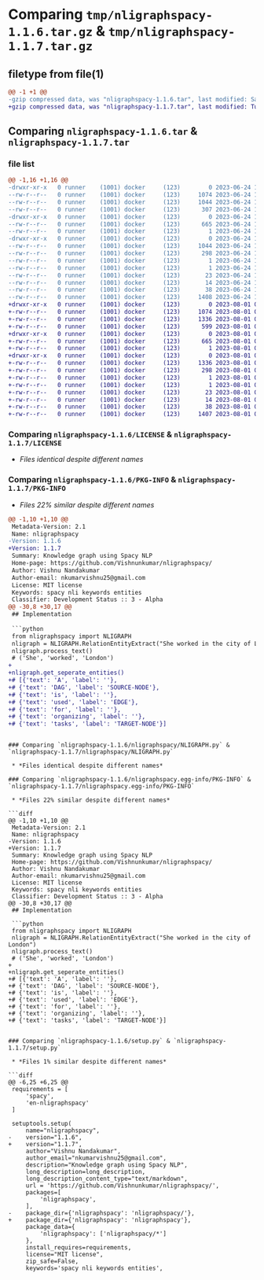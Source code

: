 # Comparing `tmp/nligraphspacy-1.1.6.tar.gz` & `tmp/nligraphspacy-1.1.7.tar.gz`

## filetype from file(1)

```diff
@@ -1 +1 @@
-gzip compressed data, was "nligraphspacy-1.1.6.tar", last modified: Sat Jun 24 15:11:47 2023, max compression
+gzip compressed data, was "nligraphspacy-1.1.7.tar", last modified: Tue Aug  1 02:52:57 2023, max compression
```

## Comparing `nligraphspacy-1.1.6.tar` & `nligraphspacy-1.1.7.tar`

### file list

```diff
@@ -1,16 +1,16 @@
-drwxr-xr-x   0 runner    (1001) docker     (123)        0 2023-06-24 15:11:47.870214 nligraphspacy-1.1.6/
--rw-r--r--   0 runner    (1001) docker     (123)     1074 2023-06-24 15:11:35.000000 nligraphspacy-1.1.6/LICENSE
--rw-r--r--   0 runner    (1001) docker     (123)     1044 2023-06-24 15:11:47.870214 nligraphspacy-1.1.6/PKG-INFO
--rw-r--r--   0 runner    (1001) docker     (123)      307 2023-06-24 15:11:35.000000 nligraphspacy-1.1.6/README.md
-drwxr-xr-x   0 runner    (1001) docker     (123)        0 2023-06-24 15:11:47.870214 nligraphspacy-1.1.6/nligraphspacy/
--rw-r--r--   0 runner    (1001) docker     (123)      665 2023-06-24 15:11:35.000000 nligraphspacy-1.1.6/nligraphspacy/NLIGRAPH.py
--rw-r--r--   0 runner    (1001) docker     (123)        1 2023-06-24 15:11:35.000000 nligraphspacy-1.1.6/nligraphspacy/__init__.py
-drwxr-xr-x   0 runner    (1001) docker     (123)        0 2023-06-24 15:11:47.870214 nligraphspacy-1.1.6/nligraphspacy.egg-info/
--rw-r--r--   0 runner    (1001) docker     (123)     1044 2023-06-24 15:11:47.000000 nligraphspacy-1.1.6/nligraphspacy.egg-info/PKG-INFO
--rw-r--r--   0 runner    (1001) docker     (123)      298 2023-06-24 15:11:47.000000 nligraphspacy-1.1.6/nligraphspacy.egg-info/SOURCES.txt
--rw-r--r--   0 runner    (1001) docker     (123)        1 2023-06-24 15:11:47.000000 nligraphspacy-1.1.6/nligraphspacy.egg-info/dependency_links.txt
--rw-r--r--   0 runner    (1001) docker     (123)        1 2023-06-24 15:11:47.000000 nligraphspacy-1.1.6/nligraphspacy.egg-info/not-zip-safe
--rw-r--r--   0 runner    (1001) docker     (123)       23 2023-06-24 15:11:47.000000 nligraphspacy-1.1.6/nligraphspacy.egg-info/requires.txt
--rw-r--r--   0 runner    (1001) docker     (123)       14 2023-06-24 15:11:47.000000 nligraphspacy-1.1.6/nligraphspacy.egg-info/top_level.txt
--rw-r--r--   0 runner    (1001) docker     (123)       38 2023-06-24 15:11:47.870214 nligraphspacy-1.1.6/setup.cfg
--rw-r--r--   0 runner    (1001) docker     (123)     1408 2023-06-24 15:11:35.000000 nligraphspacy-1.1.6/setup.py
+drwxr-xr-x   0 runner    (1001) docker     (123)        0 2023-08-01 02:52:57.842520 nligraphspacy-1.1.7/
+-rw-r--r--   0 runner    (1001) docker     (123)     1074 2023-08-01 02:52:42.000000 nligraphspacy-1.1.7/LICENSE
+-rw-r--r--   0 runner    (1001) docker     (123)     1336 2023-08-01 02:52:57.838519 nligraphspacy-1.1.7/PKG-INFO
+-rw-r--r--   0 runner    (1001) docker     (123)      599 2023-08-01 02:52:42.000000 nligraphspacy-1.1.7/README.md
+drwxr-xr-x   0 runner    (1001) docker     (123)        0 2023-08-01 02:52:57.838519 nligraphspacy-1.1.7/nligraphspacy/
+-rw-r--r--   0 runner    (1001) docker     (123)      665 2023-08-01 02:52:42.000000 nligraphspacy-1.1.7/nligraphspacy/NLIGRAPH.py
+-rw-r--r--   0 runner    (1001) docker     (123)        1 2023-08-01 02:52:42.000000 nligraphspacy-1.1.7/nligraphspacy/__init__.py
+drwxr-xr-x   0 runner    (1001) docker     (123)        0 2023-08-01 02:52:57.838519 nligraphspacy-1.1.7/nligraphspacy.egg-info/
+-rw-r--r--   0 runner    (1001) docker     (123)     1336 2023-08-01 02:52:57.000000 nligraphspacy-1.1.7/nligraphspacy.egg-info/PKG-INFO
+-rw-r--r--   0 runner    (1001) docker     (123)      298 2023-08-01 02:52:57.000000 nligraphspacy-1.1.7/nligraphspacy.egg-info/SOURCES.txt
+-rw-r--r--   0 runner    (1001) docker     (123)        1 2023-08-01 02:52:57.000000 nligraphspacy-1.1.7/nligraphspacy.egg-info/dependency_links.txt
+-rw-r--r--   0 runner    (1001) docker     (123)        1 2023-08-01 02:52:57.000000 nligraphspacy-1.1.7/nligraphspacy.egg-info/not-zip-safe
+-rw-r--r--   0 runner    (1001) docker     (123)       23 2023-08-01 02:52:57.000000 nligraphspacy-1.1.7/nligraphspacy.egg-info/requires.txt
+-rw-r--r--   0 runner    (1001) docker     (123)       14 2023-08-01 02:52:57.000000 nligraphspacy-1.1.7/nligraphspacy.egg-info/top_level.txt
+-rw-r--r--   0 runner    (1001) docker     (123)       38 2023-08-01 02:52:57.842520 nligraphspacy-1.1.7/setup.cfg
+-rw-r--r--   0 runner    (1001) docker     (123)     1407 2023-08-01 02:52:42.000000 nligraphspacy-1.1.7/setup.py
```

### Comparing `nligraphspacy-1.1.6/LICENSE` & `nligraphspacy-1.1.7/LICENSE`

 * *Files identical despite different names*

### Comparing `nligraphspacy-1.1.6/PKG-INFO` & `nligraphspacy-1.1.7/PKG-INFO`

 * *Files 22% similar despite different names*

```diff
@@ -1,10 +1,10 @@
 Metadata-Version: 2.1
 Name: nligraphspacy
-Version: 1.1.6
+Version: 1.1.7
 Summary: Knowledge graph using Spacy NLP
 Home-page: https://github.com/Vishnunkumar/nligraphspacy/
 Author: Vishnu Nandakumar
 Author-email: nkumarvishnu25@gmail.com
 License: MIT license
 Keywords: spacy nli keywords entities
 Classifier: Development Status :: 3 - Alpha
@@ -30,8 +30,17 @@
 ## Implementation
 
 ```python
 from nligraphspacy import NLIGRAPH
 nligraph = NLIGRAPH.RelationEntityExtract("She worked in the city of London")
 nligraph.process_text()
 # ('She', 'worked', 'London')
+
+nligraph.get_seperate_entities()
+# [{'text': 'A', 'label': ''},
+# {'text': 'DAG', 'label': 'SOURCE-NODE'},
+# {'text': 'is', 'label': ''},
+# {'text': 'used', 'label': 'EDGE'},
+# {'text': 'for', 'label': ''},
+# {'text': 'organizing', 'label': ''},
+# {'text': 'tasks', 'label': 'TARGET-NODE'}]
 ```
```

### Comparing `nligraphspacy-1.1.6/nligraphspacy/NLIGRAPH.py` & `nligraphspacy-1.1.7/nligraphspacy/NLIGRAPH.py`

 * *Files identical despite different names*

### Comparing `nligraphspacy-1.1.6/nligraphspacy.egg-info/PKG-INFO` & `nligraphspacy-1.1.7/nligraphspacy.egg-info/PKG-INFO`

 * *Files 22% similar despite different names*

```diff
@@ -1,10 +1,10 @@
 Metadata-Version: 2.1
 Name: nligraphspacy
-Version: 1.1.6
+Version: 1.1.7
 Summary: Knowledge graph using Spacy NLP
 Home-page: https://github.com/Vishnunkumar/nligraphspacy/
 Author: Vishnu Nandakumar
 Author-email: nkumarvishnu25@gmail.com
 License: MIT license
 Keywords: spacy nli keywords entities
 Classifier: Development Status :: 3 - Alpha
@@ -30,8 +30,17 @@
 ## Implementation
 
 ```python
 from nligraphspacy import NLIGRAPH
 nligraph = NLIGRAPH.RelationEntityExtract("She worked in the city of London")
 nligraph.process_text()
 # ('She', 'worked', 'London')
+
+nligraph.get_seperate_entities()
+# [{'text': 'A', 'label': ''},
+# {'text': 'DAG', 'label': 'SOURCE-NODE'},
+# {'text': 'is', 'label': ''},
+# {'text': 'used', 'label': 'EDGE'},
+# {'text': 'for', 'label': ''},
+# {'text': 'organizing', 'label': ''},
+# {'text': 'tasks', 'label': 'TARGET-NODE'}]
 ```
```

### Comparing `nligraphspacy-1.1.6/setup.py` & `nligraphspacy-1.1.7/setup.py`

 * *Files 1% similar despite different names*

```diff
@@ -6,25 +6,25 @@
 requirements = [
     'spacy',
     'en-nligraphspacy'
 ]
 
 setuptools.setup(
     name="nligraphspacy",
-    version="1.1.6",
+    version="1.1.7",
     author="Vishnu Nandakumar",
     author_email="nkumarvishnu25@gmail.com",
     description="Knowledge graph using Spacy NLP",
     long_description=long_description,
     long_description_content_type="text/markdown",
     url = 'https://github.com/Vishnunkumar/nligraphspacy/',
     packages=[
         'nligraphspacy',
     ],
-    package_dir={'nligraphspacy': 'nligraphspacy/'},
+    package_dir={'nligraphspacy': 'nligraphspacy'},
     package_data={
         'nligraphspacy': ['nligraphspacy/*']
     },
     install_requires=requirements,
     license="MIT license",
     zip_safe=False,
     keywords='spacy nli keywords entities',
```

